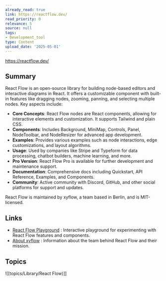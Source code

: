 ```yaml
---
already_read: true
link: https://reactflow.dev/
read_priority: 0
relevance: 5
source: null
tags:
- Development_tool
type: Content
upload_date: '2025-05-01'
---
```


https://reactflow.dev/
## Summary

React Flow is an open-source library for building node-based editors and interactive diagrams in React. It offers a customizable component with built-in features like dragging nodes, zooming, panning, and selecting multiple nodes. Key aspects include:

- **Core Concepts**: React Flow nodes are React components, allowing for interactive elements and customization. It supports Tailwind and plain CSS.
- **Components**: Includes Background, MiniMap, Controls, Panel, NodeToolbar, and NodeResizer for advanced app development.
- **Examples**: Provides various examples such as node interactions, edge customizations, and layout algorithms.
- **Usage**: Used by companies like Stripe and Typeform for data processing, chatbot builders, machine learning, and more.
- **Pro Version**: React Flow Pro is available for further development and maintenance support.
- **Documentation**: Comprehensive docs including Quickstart, API Reference, Examples, and Components.
- **Community**: Active community with Discord, GitHub, and other social platforms for support and updates.

React Flow is maintained by xyflow, a team based in Berlin, and is MIT-licensed.
## Links

- [React Flow Playground](https://play.reactflow.dev) : Interactive playground for experimenting with React Flow features and components.
- [About xyflow](https://xyflow.com/about) : Information about the team behind React Flow and their mission.

## Topics

![[topics/Library/React Flow)]]